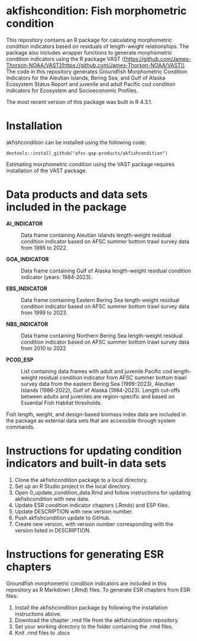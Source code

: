 # akfishcondition: Fish morphometric condition
This repository contains an R package for calculating morphometric condition indicators based on residuals of length-weight relationships. The package also includes wrapper functions to generate morphometric condition indicators using the R package VAST ([https://github.com/James-Thorson-NOAA/VAST](https://github.com/James-Thorson-NOAA/VAST)). The code in this repository generates Groundfish Morphometric Condition Indicators for the Aleutian Islands, Bering Sea, and Gulf of Alaska Ecosystem Status Report and juvenile and adult Pacific cod condition indicators for Ecosystem and Socioeconomic Profiles.

The most recent version of this package was built in R 4.3.1.

# Installation

akfishcondition can be installed using the following code:

```{r}
devtools::install_github("afsc-gap-products/akfishcondition")
```
Estimating morphometric condition using the VAST package requires installation of the VAST package. 

# Data products and data sets included in the package


<dl>
<dt><b>AI_INDICATOR</b></dt>
<dd><p>Data frame containing Aleutian Islands length-weight residual condition indicator based on AFSC summer bottom trawl survey data from 1986 to 2022.</p></dd>
<dt><b>GOA_INDICATOR</b></dt>
<dd><p>Data frame containing Gulf of Alaska length-weight residual condition indicator (years: 1984-2023).</p></dd>
<dt><b>EBS_INDICATOR</b></dt>
<dd><p>Data frame containing Eastern Bering Sea length-weight residual condition indicator based on AFSC summer bottom trawl survey data from 1999 to 2023.</p></dd>
<dt><b>NBS_INDICATOR</b></dt>
<dd><p>Data frame containing Northern Bering Sea length-weight residual condition indicator based on AFSC summer bottom trawl survey data from 2010 to 2022</p></dd>
<dt><b>PCOD_ESP</b></dt>
<dd><p>List containing data frames with adult and juvenile Pacific cod length-weight residual condition indicator from AFSC summer bottom trawl survey data from the eastern Bering Sea (1999-2023), Aleutian Islands (1986-2022), Gulf of Alaska (1984-2023). Length cut-offs between adults and juveniles are region-specific and based on Essential Fish Habitat thresholds.</p></dd>
</dl>

Fish length, weight, and design-based biomass index data are included in the package as external data sets that are accessible through system commands.


# Instructions for updating condition indicators and built-in data sets

1. Clone the akfishcondition package to a local directory.
2. Set up an R Studio project in the local directory.
3. Open 0_update_condition_data.Rmd and follow instructions for updating akfishcondition with new data.
4. Update ESR condition indicator chapters (.Rmds) and ESP files.
5. Update DESCRIPTION with new version number.
6. Push akfishcondition update to GitHub.
7. Create new version, with version number corresponding with the version listed in DESCRIPTION.

# Instructions for generating ESR chapters

Groundfish morphometric condition indicators are included in this repository as R Markdown (.Rmd) files. To generate ESR chapters from ESR files:

1. Install the akfishcondition package by following the installation instructions above.
2. Download the chapter .rmd file from the akfishcondition repository.
3. Set your working directory to the folder containing the .rmd files.
4. Knit .rmd files to .docx